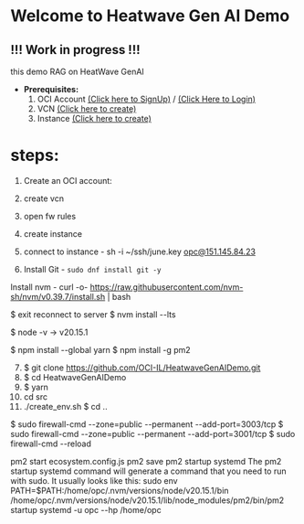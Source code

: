 # Welcome to Heatwave Gen AI Demo

## !!! Work in progress !!!

this demo RAG on HeatWave GenAI

- **Prerequisites:**
  1. OCI Account [(Click here to SignUp)](https://www.oracle.com/il-en/cloud/free/) / [(Click Here to Login)](https://www.oracle.com/cloud/sign-in.html)
  2. VCN [(Click here to create)](/VCN.md)
  3. Instance [(Click here to create)](/compute.md)

# steps:

1. Create an OCI account:

2. create vcn
3. open fw rules
4. create instance
5. connect to instance - sh -i ~/ssh/june.key opc@151.145.84.23
6. Install Git -
   `sudo dnf install git -y`

Install nvm - curl -o- https://raw.githubusercontent.com/nvm-sh/nvm/v0.39.7/install.sh | bash

$ exit
reconnect to server
$ nvm install --lts

$ node -v -> v20.15.1

$ npm install --global yarn
$ npm install -g pm2

7. $ git clone https://github.com/OCI-IL/HeatwaveGenAIDemo.git
8. $ cd HeatwaveGenAIDemo
9. $ yarn
10. cd src
11. ./create_env.sh
    $ cd ..

$ sudo firewall-cmd --zone=public --permanent --add-port=3003/tcp
$ sudo firewall-cmd --zone=public --permanent --add-port=3001/tcp
$ sudo firewall-cmd --reload

pm2 start ecosystem.config.js
pm2 save
pm2 startup systemd
The pm2 startup systemd command will generate a command that you need to run with sudo. It usually looks like this:
sudo env PATH=$PATH:/home/opc/.nvm/versions/node/v20.15.1/bin /home/opc/.nvm/versions/node/v20.15.1/lib/node_modules/pm2/bin/pm2 startup systemd -u opc --hp /home/opc
